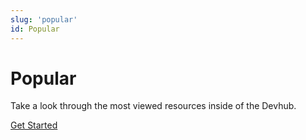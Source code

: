 ```yaml
---
slug: 'popular'
id: Popular
---
```

# Popular

Take a look through the most viewed resources inside of the Devhub.

[Get Started](./?viewResource=0)
